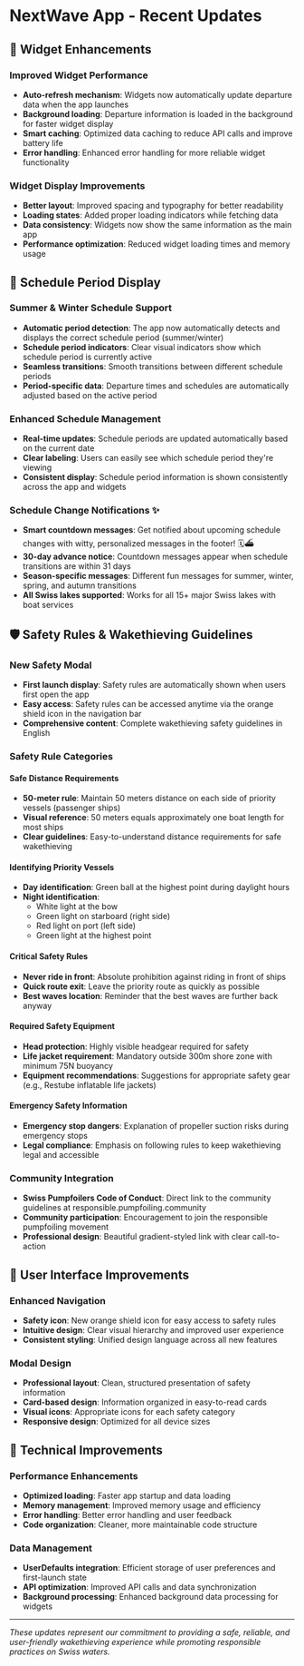 # NextWave App - Recent Updates

## 🔄 Widget Enhancements

### Improved Widget Performance
- **Auto-refresh mechanism**: Widgets now automatically update departure data when the app launches
- **Background loading**: Departure information is loaded in the background for faster widget display
- **Smart caching**: Optimized data caching to reduce API calls and improve battery life
- **Error handling**: Enhanced error handling for more reliable widget functionality

### Widget Display Improvements
- **Better layout**: Improved spacing and typography for better readability
- **Loading states**: Added proper loading indicators while fetching data
- **Data consistency**: Widgets now show the same information as the main app
- **Performance optimization**: Reduced widget loading times and memory usage

## 📅 Schedule Period Display

### Summer & Winter Schedule Support
- **Automatic period detection**: The app now automatically detects and displays the correct schedule period (summer/winter)
- **Schedule period indicators**: Clear visual indicators show which schedule period is currently active
- **Seamless transitions**: Smooth transitions between different schedule periods
- **Period-specific data**: Departure times and schedules are automatically adjusted based on the active period

### Enhanced Schedule Management
- **Real-time updates**: Schedule periods are updated automatically based on the current date
- **Clear labeling**: Users can easily see which schedule period they're viewing
- **Consistent display**: Schedule period information is shown consistently across the app and widgets

### Schedule Change Notifications ✨
- **Smart countdown messages**: Get notified about upcoming schedule changes with witty, personalized messages in the footer! 🗓️⛴️
- **30-day advance notice**: Countdown messages appear when schedule transitions are within 31 days
- **Season-specific messages**: Different fun messages for summer, winter, spring, and autumn transitions
- **All Swiss lakes supported**: Works for all 15+ major Swiss lakes with boat services

## 🛡️ Safety Rules & Wakethieving Guidelines

### New Safety Modal
- **First launch display**: Safety rules are automatically shown when users first open the app
- **Easy access**: Safety rules can be accessed anytime via the orange shield icon in the navigation bar
- **Comprehensive content**: Complete wakethieving safety guidelines in English

### Safety Rule Categories

#### Safe Distance Requirements
- **50-meter rule**: Maintain 50 meters distance on each side of priority vessels (passenger ships)
- **Visual reference**: 50 meters equals approximately one boat length for most ships
- **Clear guidelines**: Easy-to-understand distance requirements for safe wakethieving

#### Identifying Priority Vessels
- **Day identification**: Green ball at the highest point during daylight hours
- **Night identification**: 
  - White light at the bow
  - Green light on starboard (right side)
  - Red light on port (left side)
  - Green light at the highest point

#### Critical Safety Rules
- **Never ride in front**: Absolute prohibition against riding in front of ships
- **Quick route exit**: Leave the priority route as quickly as possible
- **Best waves location**: Reminder that the best waves are further back anyway

#### Required Safety Equipment
- **Head protection**: Highly visible headgear required for safety
- **Life jacket requirement**: Mandatory outside 300m shore zone with minimum 75N buoyancy
- **Equipment recommendations**: Suggestions for appropriate safety gear (e.g., Restube inflatable life jackets)

#### Emergency Safety Information
- **Emergency stop dangers**: Explanation of propeller suction risks during emergency stops
- **Legal compliance**: Emphasis on following rules to keep wakethieving legal and accessible

### Community Integration
- **Swiss Pumpfoilers Code of Conduct**: Direct link to the community guidelines at responsible.pumpfoiling.community
- **Community participation**: Encouragement to join the responsible pumpfoiling movement
- **Professional design**: Beautiful gradient-styled link with clear call-to-action

## 🎨 User Interface Improvements

### Enhanced Navigation
- **Safety icon**: New orange shield icon for easy access to safety rules
- **Intuitive design**: Clear visual hierarchy and improved user experience
- **Consistent styling**: Unified design language across all new features

### Modal Design
- **Professional layout**: Clean, structured presentation of safety information
- **Card-based design**: Information organized in easy-to-read cards
- **Visual icons**: Appropriate icons for each safety category
- **Responsive design**: Optimized for all device sizes

## 🚀 Technical Improvements

### Performance Enhancements
- **Optimized loading**: Faster app startup and data loading
- **Memory management**: Improved memory usage and efficiency
- **Error handling**: Better error handling and user feedback
- **Code organization**: Cleaner, more maintainable code structure

### Data Management
- **UserDefaults integration**: Efficient storage of user preferences and first-launch state
- **API optimization**: Improved API calls and data synchronization
- **Background processing**: Enhanced background data processing for widgets

---

*These updates represent our commitment to providing a safe, reliable, and user-friendly wakethieving experience while promoting responsible practices on Swiss waters.*
